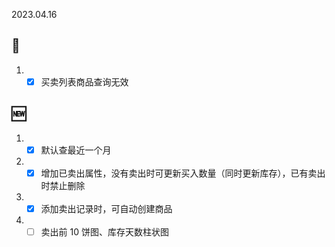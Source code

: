 2023.04.16

## 🐞

1. - [x] 买卖列表商品查询无效

## 🆕

1. - [x] 默认查最近一个月
2. - [x] 增加已卖出属性，没有卖出时可更新买入数量（同时更新库存），已有卖出时禁止删除
3. - [x] 添加卖出记录时，可自动创建商品
4. - [ ] 卖出前 10 饼图、库存天数柱状图

